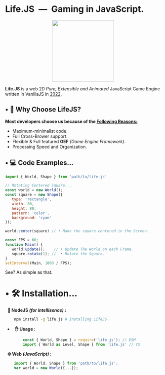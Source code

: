 # Life.JS &nbsp;&horbar;&nbsp; Gaming in JavaScript.
<p align="center">
<img src="https://i.ibb.co/Fwk65L4/LIFE.png" width="200">
</p>

</center>

**Life.JS** is a web 2D *Pure, Extensible and Animated* JavaScript Game Engine written in VanillaJS in <u>2022</u>.

## 	&bull; 🤔 Why Choose LifeJS?
**Most developers choose us because of the <u>Following Reasons:</u>**
+ Maximum-minimalist code.
+ Full Cross-Brower support.
+ Flexible & Full featured **GEF** *(Game Engine Framework)*.
+ Processing Speed and Organization.

## &bull; 💻 Code Examples...
```js
import { World, Shape } from 'path/to/life.js'

// Rotating Centered Square...
const world = new World();
const square = new Shape({
   type: 'rectangle',
   width: 80,
   height: 80,
   pattern: 'color',
   background: 'cyan'
});

world.center(square) // • Make the square centered in the Screen.

const FPS = 60;
function Main() {
   world.update();    // • Update The World on each Frame.
   square.rotate(1); //  • Rotate the Square.
}
setInterval(Main, 1000 / FPS);
```

See? As simple as that.

# &bull; 🛠️ Installation...
&nbsp;&nbsp;**🌿 NodeJS *(for intellisence)* :**
 ```bash
     npm install -g life.js # Installing LifeJS
```
+ &nbsp;&nbsp;**✋ Usage :**
```js
        const { World, Shape } = require('life.js'); // ESM
        import { World as Level, Shape } from 'life.js' // TS 
```

&nbsp;&nbsp;**🌐 Web *(JavaScript)* :**
 ```js
     import { World, Shape } from 'path/to/life.js';
     var world = new World({...});  
```



